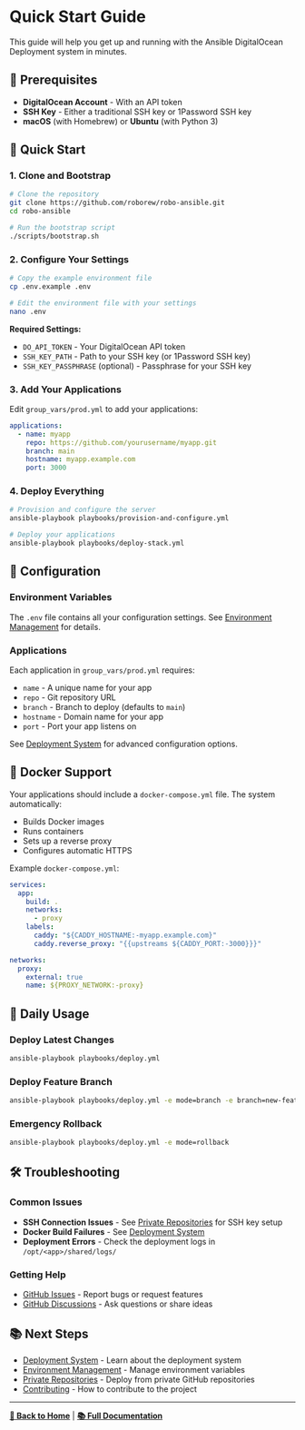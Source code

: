 # Quick Start Guide

This guide will help you get up and running with the Ansible DigitalOcean Deployment system in minutes.

## 🚀 Prerequisites

- **DigitalOcean Account** - With an API token
- **SSH Key** - Either a traditional SSH key or 1Password SSH key
- **macOS** (with Homebrew) or **Ubuntu** (with Python 3)

## 🎯 Quick Start

### 1. Clone and Bootstrap

```bash
# Clone the repository
git clone https://github.com/roborew/robo-ansible.git
cd robo-ansible

# Run the bootstrap script
./scripts/bootstrap.sh
```

### 2. Configure Your Settings

```bash
# Copy the example environment file
cp .env.example .env

# Edit the environment file with your settings
nano .env
```

**Required Settings:**

- `DO_API_TOKEN` - Your DigitalOcean API token
- `SSH_KEY_PATH` - Path to your SSH key (or 1Password SSH key)
- `SSH_KEY_PASSPHRASE` (optional) - Passphrase for your SSH key

### 3. Add Your Applications

Edit `group_vars/prod.yml` to add your applications:

```yaml
applications:
  - name: myapp
    repo: https://github.com/yourusername/myapp.git
    branch: main
    hostname: myapp.example.com
    port: 3000
```

### 4. Deploy Everything

```bash
# Provision and configure the server
ansible-playbook playbooks/provision-and-configure.yml

# Deploy your applications
ansible-playbook playbooks/deploy-stack.yml
```

## 🔧 Configuration

### Environment Variables

The `.env` file contains all your configuration settings. See [Environment Management](Environment-Management.md) for details.

### Applications

Each application in `group_vars/prod.yml` requires:

- `name` - A unique name for your app
- `repo` - Git repository URL
- `branch` - Branch to deploy (defaults to `main`)
- `hostname` - Domain name for your app
- `port` - Port your app listens on

See [Deployment System](Deployment-System.md) for advanced configuration options.

## 🐳 Docker Support

Your applications should include a `docker-compose.yml` file. The system automatically:

- Builds Docker images
- Runs containers
- Sets up a reverse proxy
- Configures automatic HTTPS

Example `docker-compose.yml`:

```yaml
services:
  app:
    build: .
    networks:
      - proxy
    labels:
      caddy: "${CADDY_HOSTNAME:-myapp.example.com}"
      caddy.reverse_proxy: "{{upstreams ${CADDY_PORT:-3000}}}"

networks:
  proxy:
    external: true
    name: ${PROXY_NETWORK:-proxy}
```

## 🔄 Daily Usage

### Deploy Latest Changes

```bash
ansible-playbook playbooks/deploy.yml
```

### Deploy Feature Branch

```bash
ansible-playbook playbooks/deploy.yml -e mode=branch -e branch=new-feature
```

### Emergency Rollback

```bash
ansible-playbook playbooks/deploy.yml -e mode=rollback
```

## 🛠️ Troubleshooting

### Common Issues

- **SSH Connection Issues** - See [Private Repositories](Private-Repositories.md) for SSH key setup
- **Docker Build Failures** - See [Deployment System](Deployment-System.md#docker-troubleshooting)
- **Deployment Errors** - Check the deployment logs in `/opt/<app>/shared/logs/`

### Getting Help

- [GitHub Issues](https://github.com/roborew/robo-ansible/issues) - Report bugs or request features
- [GitHub Discussions](https://github.com/roborew/robo-ansible/discussions) - Ask questions or share ideas

## 📚 Next Steps

- [Deployment System](Deployment-System.md) - Learn about the deployment system
- [Environment Management](Environment-Management.md) - Manage environment variables
- [Private Repositories](Private-Repositories.md) - Deploy from private GitHub repositories
- [Contributing](Contributing.md) - How to contribute to the project

---

**[🚀 Back to Home](Home.md)** | **[📚 Full Documentation](Home.md)**
